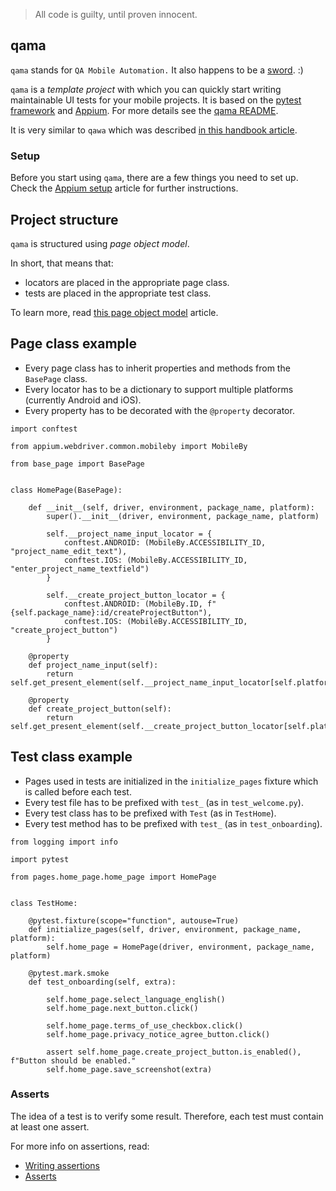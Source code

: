 > All code is guilty, until proven innocent.

## qama

`qama` stands for `QA Mobile Automation.`
It also happens to be a [sword](https://en.wikipedia.org/wiki/Qama). :)

`qama` is a _template project_ with which you can quickly start writing maintainable UI tests for your mobile projects. It is based on the [pytest framework](https://docs.pytest.org/en/7.1.x/index.html) and [Appium](https://appium.io/). For more details see the [qama README](https://github.com/infinum/qama/blob/master/README.md).

It is very similar to `qawa` which was described [in this handbook article](https://infinum.com/handbook/qa/automation/web/selenium-and-qawa).

### Setup

Before you start using `qama`, there are a few things you need to set up.
Check the [Appium setup](https://infinum.com/handbook/qa/automation/mobile/appium-setup) article for further instructions.


## Project structure

`qama` is structured using _page object model_.

In short, that means that:

- locators are placed in the appropriate page class. 
- tests are placed in the appropriate test class.

To learn more, read [this page object model](https://martinfowler.com/bliki/PageObject.html) article.


## Page class example

- Every page class has to inherit properties and methods from the `BasePage` class.
- Every locator has to be a dictionary to support multiple platforms (currently Android and iOS).
- Every property has to be decorated with the `@property` decorator.


```
import conftest

from appium.webdriver.common.mobileby import MobileBy

from base_page import BasePage


class HomePage(BasePage):

    def __init__(self, driver, environment, package_name, platform):
        super().__init__(driver, environment, package_name, platform)

        self.__project_name_input_locator = {
            conftest.ANDROID: (MobileBy.ACCESSIBILITY_ID, "project_name_edit_text"),
            conftest.IOS: (MobileBy.ACCESSIBILITY_ID, "enter_project_name_textfield")
        }

        self.__create_project_button_locator = {
            conftest.ANDROID: (MobileBy.ID, f"{self.package_name}:id/createProjectButton"),
            conftest.IOS: (MobileBy.ACCESSIBILITY_ID, "create_project_button")
        }

    @property
    def project_name_input(self):
        return self.get_present_element(self.__project_name_input_locator[self.platform])

    @property
    def create_project_button(self):
        return self.get_present_element(self.__create_project_button_locator[self.platform])
```

## Test class example

- Pages used in tests are initialized in the `initialize_pages` fixture which is called before each test. 
- Every test file has to be prefixed with `test_` (as in `test_welcome.py`).
- Every test class has to be prefixed with `Test` (as in `TestHome`).
- Every test method has to be prefixed with `test_` (as in `test_onboarding`).


```
from logging import info

import pytest

from pages.home_page.home_page import HomePage


class TestHome:

    @pytest.fixture(scope="function", autouse=True)
    def initialize_pages(self, driver, environment, package_name, platform):
        self.home_page = HomePage(driver, environment, package_name, platform)

    @pytest.mark.smoke
    def test_onboarding(self, extra):

        self.home_page.select_language_english()
        self.home_page.next_button.click()

        self.home_page.terms_of_use_checkbox.click()
        self.home_page.privacy_notice_agree_button.click()

        assert self.home_page.create_project_button.is_enabled(), f"Button should be enabled."
        self.home_page.save_screenshot(extra)
```

### Asserts

The idea of a test is to verify some result. Therefore, each test must contain at least one assert.

For more info on assertions, read:

- [Writing assertions](https://beta.infinum.com/handbook/qa/automation/web/selenium-and-qawa#writing-assertions)
- [Asserts](https://infinum.com/handbook/qa/automation/general/way-of-working#asserts)